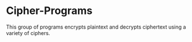 # Cipher-Programs

This group of programs encrypts plaintext and decrypts ciphertext using a variety of ciphers.

